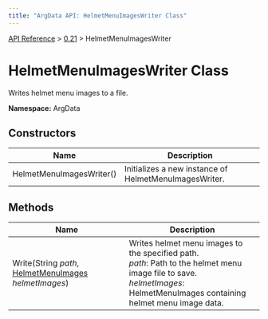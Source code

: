 ```yaml
---
title: "ArgData API: HelmetMenuImagesWriter Class"
---
```


[API Reference](/argdata/api/) &gt; [0.21](/argdata/api/0.21/) &gt; HelmetMenuImagesWriter

# HelmetMenuImagesWriter Class

Writes helmet menu images to a file.

**Namespace:** ArgData

## Constructors

<table class="table table-bordered table-striped ">
<thead>
  <tr>
    <th>Name</th>
    <th>Description</th>
  </tr>
</thead>
<tbody>
  <tr>
    <td>HelmetMenuImagesWriter()</td>
    <td>Initializes a new instance of HelmetMenuImagesWriter.</td>
  </tr>
</tbody>
</table>


## Methods

<table class="table table-bordered table-striped ">
<thead>
  <tr>
    <th>Name</th>
    <th>Description</th>
  </tr>
</thead>
<tbody>
  <tr>
    <td>Write(String <em>path</em>, <a href="/argdata/api/0.21/helmetmenuimages/">HelmetMenuImages</a> <em>helmetImages</em>)</td>
    <td>Writes helmet menu images to the specified path.<br /><em>path</em>: Path to the helmet menu image file to save.<br /><em>helmetImages</em>: HelmetMenuImages containing helmet menu image data.<br /></td>
  </tr>
</tbody>
</table>


